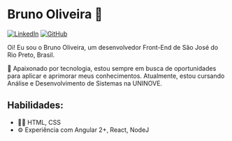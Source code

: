 # Bruno Oliveira 🤙
[![LinkedIn](https://img.shields.io/badge/-LinkedIn-407bff?style=flat-square&labelColor=407bff&logo=Linkedin&logoColor=white&link=https://www.linkedin.com/in/brunooliveiradsv/)](https://linkedin.com/in/brunooliveiradsv)
[![GitHub](https://img.shields.io/badge/-Github-407bff?style=flat-square&labelColor=407bff&logo=Github&logoColor=white&link=https://www.github.com/brunooliveiradsv)](https://www.github.com/brunooliveiradsv)

Oi! Eu sou o Bruno Oliveira, um desenvolvedor Front-End de São José do Rio Preto, Brasil.

🚀 Apaixonado por tecnologia, estou sempre em busca de oportunidades para aplicar e aprimorar meus conhecimentos. Atualmente, estou cursando Análise e Desenvolvimento de Sistemas na UNINOVE.

## Habilidades:
- 👨‍💻 HTML, CSS
- ⚙️ Experiência com Angular 2+, React, NodeJ
